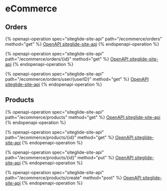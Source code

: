 # eCommerce

## Orders

{% openapi-operation spec="siteglide-site-api" path="/ecommerce/orders" method="get" %}
[OpenAPI siteglide-site-api](https://api.siteglide.co.uk/docs-spec.json)
{% endopenapi-operation %}

{% openapi-operation spec="siteglide-site-api" path="/ecommerce/orders/{id}" method="get" %}
[OpenAPI siteglide-site-api](https://api.siteglide.co.uk/docs-spec.json)
{% endopenapi-operation %}

{% openapi-operation spec="siteglide-site-api" path="/ecommerce/orders/user/{userID}" method="get" %}
[OpenAPI siteglide-site-api](https://api.siteglide.co.uk/docs-spec.json)
{% endopenapi-operation %}

## Products

{% openapi-operation spec="siteglide-site-api" path="/ecommerce/products" method="get" %}
[OpenAPI siteglide-site-api](https://api.siteglide.co.uk/docs-spec.json)
{% endopenapi-operation %}

{% openapi-operation spec="siteglide-site-api" path="/ecommerce/products/{id}" method="get" %}
[OpenAPI siteglide-site-api](https://api.siteglide.co.uk/docs-spec.json)
{% endopenapi-operation %}

{% openapi-operation spec="siteglide-site-api" path="/ecommerce/products/{id}" method="put" %}
[OpenAPI siteglide-site-api](https://api.siteglide.co.uk/docs-spec.json)
{% endopenapi-operation %}

{% openapi-operation spec="siteglide-site-api" path="/ecommerce/products/create" method="post" %}
[OpenAPI siteglide-site-api](https://api.siteglide.co.uk/docs-spec.json)
{% endopenapi-operation %}
